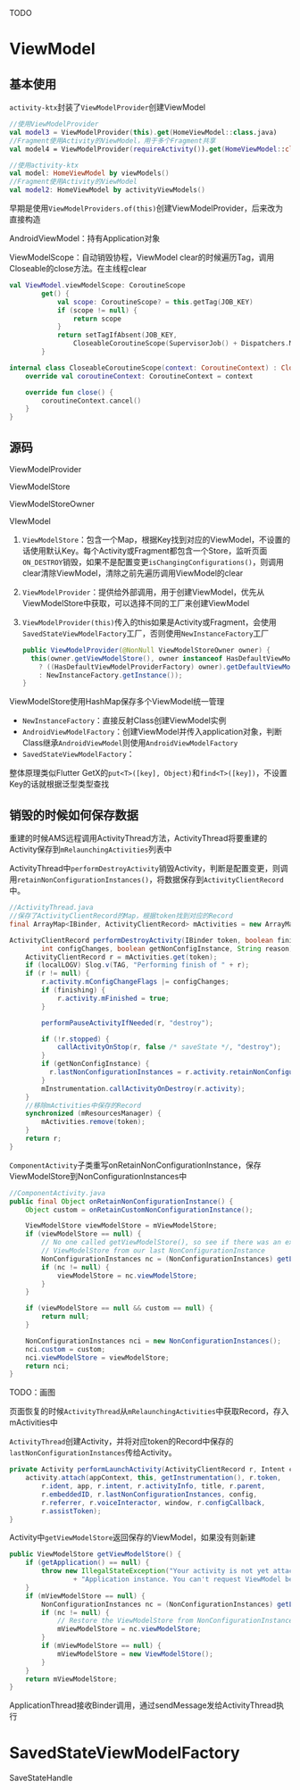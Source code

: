 TODO

# ViewModel

## 基本使用

`activity-ktx`封装了`ViewModelProvider`创建ViewModel

```kotlin
//使用ViewModelProvider
val model3 = ViewModelProvider(this).get(HomeViewModel::class.java)
//Fragment使用Activity的ViewModel，用于多个Fragment共享
val model4 = ViewModelProvider(requireActivity()).get(HomeViewModel::class.java)

//使用activity-ktx
val model: HomeViewModel by viewModels()
//Fragment使用Activity的ViewModel
val model2: HomeViewModel by activityViewModels()
```

早期是使用`ViewModelProviders.of(this)`创建ViewModelProvider，后来改为直接构造

AndroidViewModel：持有Application对象

ViewModelScope：自动销毁协程，ViewModel clear的时候遍历Tag，调用Closeable的close方法。在主线程clear

```kotlin
val ViewModel.viewModelScope: CoroutineScope
        get() {
            val scope: CoroutineScope? = this.getTag(JOB_KEY)
            if (scope != null) {
                return scope
            }
            return setTagIfAbsent(JOB_KEY,
                CloseableCoroutineScope(SupervisorJob() + Dispatchers.Main.immediate))
        }

internal class CloseableCoroutineScope(context: CoroutineContext) : Closeable, CoroutineScope {
    override val coroutineContext: CoroutineContext = context

    override fun close() {
        coroutineContext.cancel()
    }
}
```



## 源码

ViewModelProvider

ViewModelStore

ViewModelStoreOwner

VIewModel



1. `ViewModelStore`：包含一个Map，根据Key找到对应的ViewModel，不设置的话使用默认Key。每个Activity或Fragment都包含一个Store，监听页面`ON_DESTROY`销毁，如果不是配置变更`isChangingConfigurations()`，则调用clear清除ViewModel，清除之前先遍历调用ViewModel的clear

2. `ViewModelProvider`：提供给外部调用，用于创建ViewModel，优先从ViewModelStore中获取，可以选择不同的工厂来创建ViewModel

3. `ViewModelProvider(this)`传入的this如果是Activity或Fragment，会使用`SavedStateViewModelFactory`工厂，否则使用`NewInstanceFactory`工厂

   ```java
   public ViewModelProvider(@NonNull ViewModelStoreOwner owner) {
     this(owner.getViewModelStore(), owner instanceof HasDefaultViewModelProviderFactory
       ? ((HasDefaultViewModelProviderFactory) owner).getDefaultViewModelProviderFactory()
       : NewInstanceFactory.getInstance());
   }
   ```



ViewModelStore使用HashMap保存多个ViewModel统一管理

* `NewInstanceFactory`：直接反射Class创建ViewModel实例
* `AndroidViewModelFactory`：创建ViewModel并传入application对象，判断Class继承`AndroidViewModel`则使用`AndroidViewModelFactory`
* `SavedStateViewModelFactory`：

整体原理类似Flutter GetX的`put<T>([key], Object)`和`find<T>([key])`，不设置Key的话就根据泛型类型查找

## 销毁的时候如何保存数据

重建的时候AMS远程调用ActivityThread方法，ActivityThread将要重建的Activity保存到`mRelaunchingActivities`列表中

ActivityThread中`performDestroyActivity`销毁Activity，判断是配置变更，则调用`retainNonConfigurationInstances()`，将数据保存到`ActivityClientRecord`中。

```java
//ActivityThread.java
//保存了ActivityClientRecord的Map，根据token找到对应的Record
final ArrayMap<IBinder, ActivityClientRecord> mActivities = new ArrayMap<>();

ActivityClientRecord performDestroyActivity(IBinder token, boolean finishing,
        int configChanges, boolean getNonConfigInstance, String reason) {
    ActivityClientRecord r = mActivities.get(token);
    if (localLOGV) Slog.v(TAG, "Performing finish of " + r);
    if (r != null) {
        r.activity.mConfigChangeFlags |= configChanges;
        if (finishing) {
            r.activity.mFinished = true;
        }

        performPauseActivityIfNeeded(r, "destroy");

        if (!r.stopped) {
            callActivityOnStop(r, false /* saveState */, "destroy");
        }
        if (getNonConfigInstance) {
          r.lastNonConfigurationInstances = r.activity.retainNonConfigurationInstances();
        }
        mInstrumentation.callActivityOnDestroy(r.activity);
    }
    //移除mActivities中保存的Record
    synchronized (mResourcesManager) {
        mActivities.remove(token);
    }
    return r;
}
```

`ComponentActivity`子类重写onRetainNonConfigurationInstance，保存ViewModelStore到NonConfigurationInstances中

```java
//ComponentActivity.java
public final Object onRetainNonConfigurationInstance() {
    Object custom = onRetainCustomNonConfigurationInstance();

    ViewModelStore viewModelStore = mViewModelStore;
    if (viewModelStore == null) {
        // No one called getViewModelStore(), so see if there was an existing
        // ViewModelStore from our last NonConfigurationInstance
        NonConfigurationInstances nc = (NonConfigurationInstances) getLastNonConfigurationInstance();
        if (nc != null) {
            viewModelStore = nc.viewModelStore;
        }
    }

    if (viewModelStore == null && custom == null) {
        return null;
    }

    NonConfigurationInstances nci = new NonConfigurationInstances();
    nci.custom = custom;
    nci.viewModelStore = viewModelStore;
    return nci;
}
```

TODO：画图

页面恢复的时候`ActivityThread`从`mRelaunchingActivities`中获取Record，存入mActivities中

`ActivityThread`创建Activity，并将对应token的Record中保存的`lastNonConfigurationInstances`传给Activity。

```java
private Activity performLaunchActivity(ActivityClientRecord r, Intent customIntent) {
    activity.attach(appContext, this, getInstrumentation(), r.token,
        r.ident, app, r.intent, r.activityInfo, title, r.parent,
        r.embeddedID, r.lastNonConfigurationInstances, config,
        r.referrer, r.voiceInteractor, window, r.configCallback,
        r.assistToken);
}
```

Activity中`getViewModelStore`返回保存的ViewModel，如果没有则新建

```java
public ViewModelStore getViewModelStore() {
    if (getApplication() == null) {
        throw new IllegalStateException("Your activity is not yet attached to the "
                + "Application instance. You can't request ViewModel before onCreate call.");
    }
    if (mViewModelStore == null) {
        NonConfigurationInstances nc = (NonConfigurationInstances) getLastNonConfigurationInstance();
        if (nc != null) {
            // Restore the ViewModelStore from NonConfigurationInstances
            mViewModelStore = nc.viewModelStore;
        }
        if (mViewModelStore == null) {
            mViewModelStore = new ViewModelStore();
        }
    }
    return mViewModelStore;
}
```



ApplicationThread接收Binder调用，通过sendMessage发给ActivityThread执行

# SavedStateViewModelFactory

SaveStateHandle
